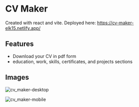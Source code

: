 # CV Maker

Created with react and vite.
Deployed here: https://cv-maker-elk15.netlify.app/

## Features

- Download your CV in pdf form
- education, work, skills, certificates, and projects sections

## Images

![cv_maker-desktop](https://github.com/elk15/cv-maker/assets/84975908/7b3c1fde-8a5f-426a-bbb3-61a11e666302)

![cv_maker-mobile](https://github.com/elk15/cv-maker/assets/84975908/c4b38aeb-3fae-4a88-bc97-8c382c450385)
